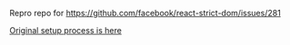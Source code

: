 Repro repo for 
https://github.com/facebook/react-strict-dom/issues/281

[Original setup process is here](./setup.md)
